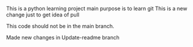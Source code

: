 This is a python learning project
main purpose is to learn git
This is a new change just to get idea of pull

This code should not be in the main branch.

Made new changes in Update-readme branch
